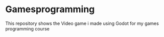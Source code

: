 # Gamesprogramming
This repository shows the Video game i made using Godot for my games programming course 
